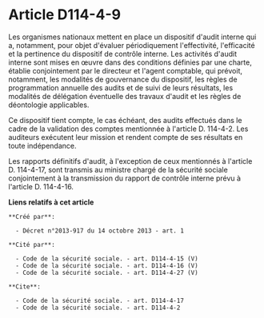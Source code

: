 # Article D114-4-9

Les organismes nationaux mettent en place un dispositif d'audit interne qui a, notamment, pour objet d'évaluer périodiquement
l'effectivité, l'efficacité et la pertinence du dispositif de contrôle interne. Les activités d'audit interne sont mises en
œuvre dans des conditions définies par une charte, établie conjointement par le directeur et l'agent comptable, qui prévoit,
notamment, les modalités de gouvernance du dispositif, les règles de programmation annuelle des audits et de suivi de leurs
résultats, les modalités de délégation éventuelle des travaux d'audit et les règles de déontologie applicables. 

Ce dispositif tient compte, le cas échéant, des audits effectués dans le cadre de la validation des comptes mentionnée à
l'article D. 114-4-2. Les auditeurs exécutent leur mission et rendent compte de ses résultats en toute indépendance. 

Les rapports définitifs d'audit, à l'exception de ceux mentionnés à l'article D. 114-4-17, sont transmis au ministre chargé
de la sécurité sociale conjointement à la transmission du rapport de contrôle interne prévu à l'article D. 114-4-16.

**Liens relatifs à cet article**

	**Créé par**:

	  - Décret n°2013-917 du 14 octobre 2013 - art. 1

	**Cité par**:

	  - Code de la sécurité sociale. - art. D114-4-15 (V)
	  - Code de la sécurité sociale. - art. D114-4-16 (V)
	  - Code de la sécurité sociale. - art. D114-4-27 (V)

	**Cite**:

	  - Code de la sécurité sociale. - art. D114-4-17
	  - Code de la sécurité sociale. - art. D114-4-2
